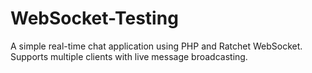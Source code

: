 # WebSocket-Testing
A simple real-time chat application using PHP and Ratchet WebSocket. Supports multiple clients with live message broadcasting.

